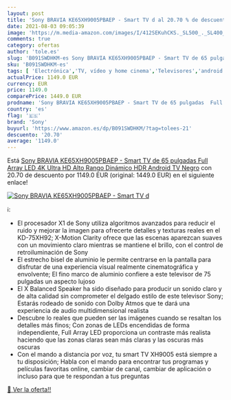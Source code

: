 ```yaml
---
layout: post
title: 'Sony BRAVIA KE65XH9005PBAEP - Smart TV d al 20.70 % de descuento'
date: 2021-08-03 09:05:39
image: 'https://m.media-amazon.com/images/I/412SEKuhCKS._SL500_._SL400_.jpg'
comments: true
category: ofertas
author: 'tole.es'
slug: 'B091SWDHKM-es Sony BRAVIA KE65XH9005PBAEP - Smart TV de 65 pulgadas Full...'
sku: 'B091SWDHKM-es'
tags: [ 'Electrónica','TV, vídeo y home cinema','Televisores','android','sony', ]
actualPrice: 1149.0 EUR
currency: EUR
price: 1149.0
comparePrice: 1449.0 EUR
prodname: 'Sony BRAVIA KE65XH9005PBAEP - Smart TV de 65 pulgadas  Full Array LED  4K Ultra HD  Alto Rango Dinámico  HDR   Android TV  Negro'
country: 'es'
flag: '🇪🇸'
brand: 'Sony'
buyurl: 'https://www.amazon.es/dp/B091SWDHKM/?tag=tolees-21'
descuento: '20.70'
average: '1149.0'
---
```


Está [Sony BRAVIA KE65XH9005PBAEP - Smart TV de 65 pulgadas  Full Array LED  4K Ultra HD  Alto Rango Dinámico  HDR   Android TV  Negro](https://www.amazon.es/dp/B091SWDHKM/?tag=tolees-21) con 20.70 de descuento por 1149.0 EUR (original: 1449.0 EUR) en el siguiente enlace!

[![Sony BRAVIA KE65XH9005PBAEP - Smart TV d](https://m.media-amazon.com/images/I/412SEKuhCKS._SL500_._SL400_.jpg)](https://www.amazon.es/dp/B091SWDHKM/?tag=tolees-21)

ℹ️:

- El procesador X1 de Sony utiliza algoritmos avanzados para reducir el ruido y mejorar la imagen para ofrecerte detalles y texturas reales en el KD-75XH92; X-Motion Clarity ofrece que las escenas aparezcan suaves con un movimiento claro mientras se mantiene el brillo, con el control de retroiluminación de Sony
- El estrecho bisel de aluminio le permite centrarse en la pantalla para disfrutar de una experiencia visual realmente cinematográfica y envolvente; El fino marco de aluminio confiere a este televisor de 75 pulgadas un aspecto lujoso
- El X Balanced Speaker ha sido diseñado para producir un sonido claro y de alta calidad sin comprometer el delgado estilo de este televisor Sony; Estarás rodeado de sonido con Dolby Atmos que te dará una experiencia de audio multidimensional realista
- Descubre lo reales que pueden ser las imágenes cuando se resaltan los detalles más finos; Con zonas de LEDs encendidas de forma independiente, Full Array LED proporciona un contraste más realista haciendo que las zonas claras sean más claras y las oscuras más oscuras
- Con el mando a distancia por voz, tu smart TV XH9005 está siempre a tu disposición; Habla con el mando para encontrar tus programas y películas favoritas online, cambiar de canal, cambiar de aplicación o incluso para que te respondan a tus preguntas

[🛒 Ver la oferta!!](https://www.amazon.es/dp/B091SWDHKM/?tag=tolees-21)
